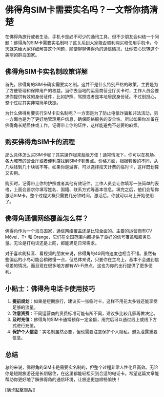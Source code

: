# 佛得角SIM卡需要实名吗？一文帮你搞清楚

在佛得角旅行或者生活，手机卡是必不可少的通讯工具。但不少朋友会纠结一个问题：佛得角的SIM卡需要实名制吗？这关系到大家能否顺利购买和使用手机卡。今天就来给大家详细解答这个问题，顺便聊聊佛得角的通信情况，让你安心玩转这个美丽的群岛国家。

## 佛得角SIM卡实名制政策详解

首先，佛得角的SIM卡确实需要实名制。这并不是什么特别严格的政策，主要是为了方便管理和保障用户的权益。当你去当地的运营商营业厅买卡时，工作人员会要求你提供有效的身份证件，比如护照、驾照或者是本地居民身份证。不过别担心，整个过程其实非常简单快捷。

为什么佛得角要实行SIM卡实名制呢？一方面是为了防止电信诈骗和非法活动，另一方面也是为了更好地管理用户信息，确保网络服务的安全性。所以如果你准备在佛得角长期居住或工作，记得带上你的证件，这样能避免不必要的麻烦。

## 购买佛得角SIM卡的流程

那么具体怎么买SIM卡呢？其实操作起来超级方便！通常情况下，你可以在机场、各大城市的营业厅或者便利店找到SIM卡销售点。价格方面，根据套餐的不同，从几块钱到几十块钱不等。如果你是游客，可以选择按天计费的临时卡，这样既划算又实用。

购买时，记得带上你的护照或者其他有效证件。工作人员会让你填写一张简单的表格，上面会要求你填写姓名、国籍、联系方式等基本信息。填完之后，他们会帮你激活SIM卡，整个过程大概只需要几分钟时间。激活后，你就可以马上开始使用了。

## 佛得角通信网络覆盖怎么样？

佛得角作为一个海岛国家，通信网络覆盖还是比较全面的。主要的运营商有CV Móvel、T+ 和 Orange，它们在全国范围内都提供了良好的信号覆盖和服务质量。无论是打电话还是上网，都能满足日常需求。

对于喜欢刷抖音、看视频的朋友来说，佛得角的4G网络速度也相当不错。虽然有些偏远的小岛可能会稍微慢一点，但总体来说，只要你在主岛上，基本不会遇到信号差的情况。而且现在很多地方都有Wi-Fi热点，这也为你的出行提供了更多便利。

## 小贴士：佛得角电话卡使用技巧

1. **提前规划**：如果是短期旅行，建议买一张临时卡，这样不用花太多钱还能享受足够的流量。
2. **注意资费**：不同运营商的资费标准可能有所不同，建议多比较几家再做决定。
3. **及时充值**：佛得角的SIM卡通常预存一定金额，用完后可以通过线上或线下方式进行充值。
4. **保护个人信息**：实名制虽然必要，但也需要注意保护个人隐私，避免泄露重要信息。

## 总结

总的来说，佛得角的SIM卡是需要实名制的，但整个过程非常人性化且高效。无论你是短期旅游还是长期居住，在这里都能轻松买到合适的电话卡。希望这篇文章能帮助你更好地了解佛得角的通信环境，让旅途更加顺畅愉快！

[[購卡點擊聯系](https://t.me/s/esim1088)]]